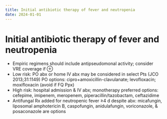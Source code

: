 ```yaml
---
title: Initial antibiotic therapy of fever and neutropenia
date: 2024-01-01
---
```

# Initial antibiotic therapy of fever and neutropenia

* Empiric regimens should include antipseudomonal activity; consider VRE coverage if ⊕
* Low risk: PO abx or home IV abx may be considered in select Pts (JCO 2013;31:1149)
PO options: cipro+amoxicillin-clavulanate; levofloxacin; moxifloxacin (avoid if FQ Ppx)
* High risk: hospital admission & IV abx; monotherapy preferred
options: cefepime, imipenem, meropenem, piperacillin/tazobactam, ceftazidime
* Antifungal Rx added for neutropenic fever ≥4 d despite abx: micafungin, liposomal amphotericin B, caspofungin, anidulafungin, voriconazole, & posaconazole are options


